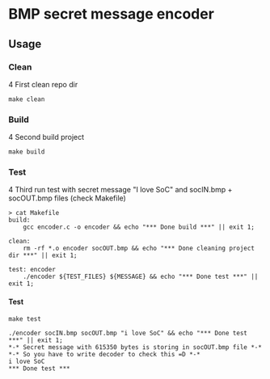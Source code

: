 # BMP secret message encoder

## Usage
### Clean
4 First clean repo dir
```
make clean
```
### Build
4 Second build project
```
make build
```
### Test
4 Third run test with secret message "I love SoC" and socIN.bmp + socOUT.bmp files (check Makefile)
```
> cat Makefile
build:
	gcc encoder.c -o encoder && echo "*** Done build ***" || exit 1;

clean: 
	rm -rf *.o encoder socOUT.bmp && echo "*** Done cleaning project dir ***" || exit 1;

test: encoder
	./encoder ${TEST_FILES} ${MESSAGE} && echo "*** Done test ***" || exit 1;
```
#### Test
```
make test

./encoder socIN.bmp socOUT.bmp "i love SoC" && echo "*** Done test ***" || exit 1;
*-* Secret message with 615350 bytes is storing in socOUT.bmp file *-*
*-* So you have to write decoder to check this =D *-*
i love SoC
*** Done test ***
```




